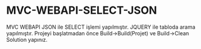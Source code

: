 # MVC-WEBAPI-SELECT-JSON
MVC WEBAPI JSON ile SELECT işlemi yapılmıştır.
JQUERY ile tabloda arama yapılmıştır.
Projeyi başlatmadan önce Build->Build(Projet) ve Build->Clean Solution yapınız.
